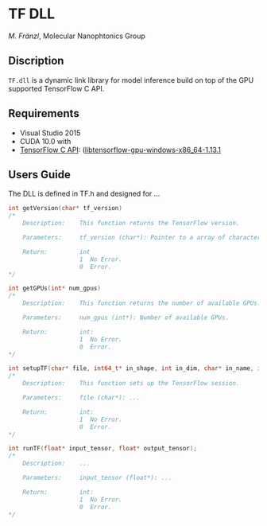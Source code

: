 # TF DLL 

*M. Fränzl*, Molecular Nanophtonics Group

## Discription

`TF.dll` is a dynamic link library for model inference build on top of the GPU supported TensorFlow C API. 

## Requirements

- Visual Studio 2015
- CUDA 10.0 with 
- [TensorFlow C API](https://www.tensorflow.org/install/lang_c): ([libtensorflow-gpu-windows-x86_64-1.13.1](https://storage.googleapis.com/tensorflow/libtensorflow/libtensorflow-gpu-windows-x86_64-1.13.1.zip)


## Users Guide

The DLL is defined in TF.h and designed for ...



```c
int getVersion(char* tf_version)
/*
    Description:    This function returns the TensorFlow version. 

    Parameters:     tf_version (char*): Pointer to a array of characters allocated by the user.

    Return:         int 
                    1  No Error. 
                    0  Error.
*/                
```

```c
int getGPUs(int* num_gpus)
/*
    Description:    This function returns the number of available GPUs. 

    Parameters:     num_gpus (int*): Number of available GPUs.

    Return:         int:
                    1  No Error.
                    0  Error.
*/
```

```c
int setupTF(char* file, int64_t* in_shape, int in_dim, char* in_name, int64_t* out_shape, int out_dim, char* out_name)
/*
    Description:    This function sets up the TensorFlow session. 

    Parameters:     file (char*): ...

    Return:         int:
                    1  No Error.
                    0  Error.
*/
```

```c
int runTF(float* input_tensor, float* output_tensor);
/*
    Description:    ... 

    Parameters:     input_tensor (float*): ...

    Return:         int:
                    1  No Error.
                    0  Error.
*/
```

``
``

